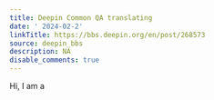 ```yaml
---
title: Deepin Common QA translating
date: ' 2024-02-2'
linkTitle: https://bbs.deepin.org/en/post/268573
source: deepin_bbs
description: NA
disable_comments: true
---
```

Hi, I am a
